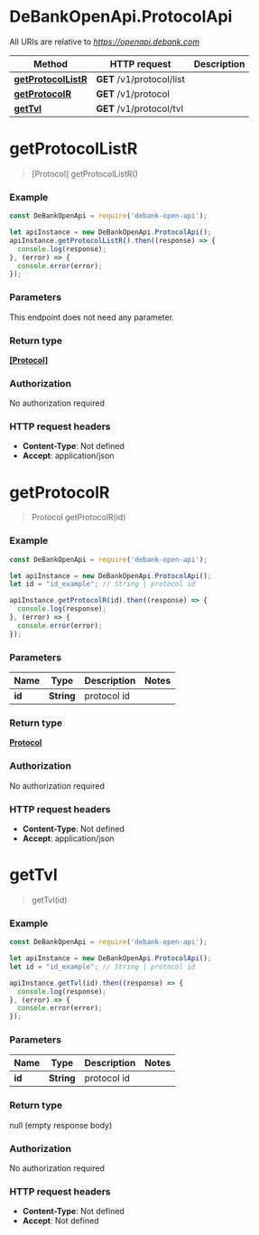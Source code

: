 # DeBankOpenApi.ProtocolApi

All URIs are relative to *https://openapi.debank.com*

Method | HTTP request | Description
------------- | ------------- | -------------
[**getProtocolListR**](ProtocolApi.md#getProtocolListR) | **GET** /v1/protocol/list | 
[**getProtocolR**](ProtocolApi.md#getProtocolR) | **GET** /v1/protocol | 
[**getTvl**](ProtocolApi.md#getTvl) | **GET** /v1/protocol/tvl | 

<a name="getProtocolListR"></a>
# **getProtocolListR**
> [Protocol] getProtocolListR()



### Example
```javascript
const DeBankOpenApi = require('debank-open-api');

let apiInstance = new DeBankOpenApi.ProtocolApi();
apiInstance.getProtocolListR().then((response) => {
  console.log(response);
}, (error) => {
  console.error(error);
});

```

### Parameters
This endpoint does not need any parameter.

### Return type

[**[Protocol]**](Protocol.md)

### Authorization

No authorization required

### HTTP request headers

 - **Content-Type**: Not defined
 - **Accept**: application/json

<a name="getProtocolR"></a>
# **getProtocolR**
> Protocol getProtocolR(id)



### Example
```javascript
const DeBankOpenApi = require('debank-open-api');

let apiInstance = new DeBankOpenApi.ProtocolApi();
let id = "id_example"; // String | protocol id

apiInstance.getProtocolR(id).then((response) => {
  console.log(response);
}, (error) => {
  console.error(error);
});

```

### Parameters

Name | Type | Description  | Notes
------------- | ------------- | ------------- | -------------
 **id** | **String**| protocol id | 

### Return type

[**Protocol**](Protocol.md)

### Authorization

No authorization required

### HTTP request headers

 - **Content-Type**: Not defined
 - **Accept**: application/json

<a name="getTvl"></a>
# **getTvl**
> getTvl(id)



### Example
```javascript
const DeBankOpenApi = require('debank-open-api');

let apiInstance = new DeBankOpenApi.ProtocolApi();
let id = "id_example"; // String | protocol id

apiInstance.getTvl(id).then((response) => {
  console.log(response);
}, (error) => {
  console.error(error);
});

```

### Parameters

Name | Type | Description  | Notes
------------- | ------------- | ------------- | -------------
 **id** | **String**| protocol id | 

### Return type

null (empty response body)

### Authorization

No authorization required

### HTTP request headers

 - **Content-Type**: Not defined
 - **Accept**: Not defined

